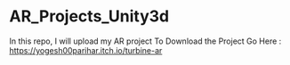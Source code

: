 # AR_Projects_Unity3d
In this repo, I will upload my AR project
To Download the Project 
Go Here : https://yogesh00parihar.itch.io/turbine-ar
